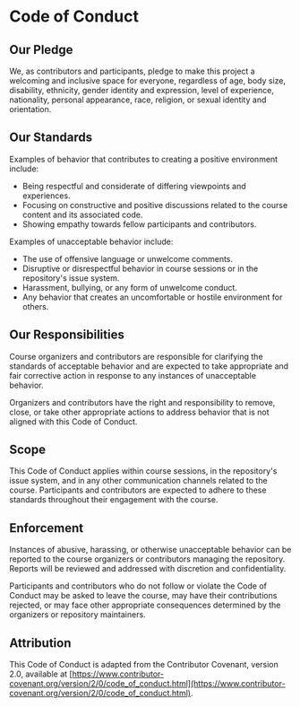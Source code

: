 # Code of Conduct

## Our Pledge

We, as contributors and participants, pledge to make this project a welcoming and inclusive space for everyone, regardless of age, body size, disability, ethnicity, gender identity and expression, level of experience, nationality, personal appearance, race, religion, or sexual identity and orientation.

## Our Standards

Examples of behavior that contributes to creating a positive environment include:

- Being respectful and considerate of differing viewpoints and experiences.
- Focusing on constructive and positive discussions related to the course content and its associated code.
- Showing empathy towards fellow participants and contributors.

Examples of unacceptable behavior include:

- The use of offensive language or unwelcome comments.
- Disruptive or disrespectful behavior in course sessions or in the repository's issue system.
- Harassment, bullying, or any form of unwelcome conduct.
- Any behavior that creates an uncomfortable or hostile environment for others.

## Our Responsibilities

Course organizers and contributors are responsible for clarifying the standards of acceptable behavior and are expected to take appropriate and fair corrective action in response to any instances of unacceptable behavior.

Organizers and contributors have the right and responsibility to remove, close, or take other appropriate actions to address behavior that is not aligned with this Code of Conduct.

## Scope

This Code of Conduct applies within course sessions, in the repository's issue system, and in any other communication channels related to the course. Participants and contributors are expected to adhere to these standards throughout their engagement with the course.

## Enforcement

Instances of abusive, harassing, or otherwise unacceptable behavior can be reported to the course organizers or contributors managing the repository. Reports will be reviewed and addressed with discretion and confidentiality.

Participants and contributors who do not follow or violate the Code of Conduct may be asked to leave the course, may have their contributions rejected, or may face other appropriate consequences determined by the organizers or repository maintainers.

## Attribution

This Code of Conduct is adapted from the Contributor Covenant, version 2.0, available at [https://www.contributor-covenant.org/version/2/0/code_of_conduct.html](https://www.contributor-covenant.org/version/2/0/code_of_conduct.html).
